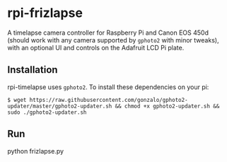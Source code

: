 rpi-frizlapse
=============

A timelapse camera controller for Raspberry Pi and Canon EOS 450d (should work with any camera supported by `gphoto2` with minor tweaks), with an optional UI and controls on the Adafruit LCD Pi plate.


Installation
------------

rpi-timelapse uses `gphoto2`.  To install these dependencies on your pi:

```
$ wget https://raw.githubusercontent.com/gonzalo/gphoto2-updater/master/gphoto2-updater.sh && chmod +x gphoto2-updater.sh && sudo ./gphoto2-updater.sh
```

Run
---

python frizlapse.py

